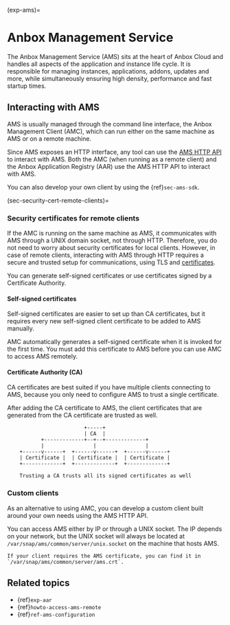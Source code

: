 (exp-ams)=
# Anbox Management Service

The Anbox Management Service (AMS) sits at the heart of Anbox Cloud and handles all aspects of the application and instance life cycle. It is responsible for managing instances, applications, addons, updates and more, while simultaneously ensuring high density, performance and fast startup times.

## Interacting with AMS

AMS is usually managed through the command line interface, the Anbox Management Client (AMC), which can run either on the same machine as AMS or on a remote machine.

Since AMS exposes an HTTP interface, any tool can use the [AMS HTTP API](https://documentation.ubuntu.com/anbox-cloud/reference/api-reference/ams-api/) to interact with AMS. Both the AMC (when running as a remote client) and the Anbox Application Registry (AAR) use the AMS HTTP API to interact with AMS.

You can also develop your own client by using the {ref}`sec-ams-sdk`.

(sec-security-cert-remote-clients)=
### Security certificates for remote clients

If the AMC is running on the same machine as AMS, it communicates with AMS through a UNIX domain socket, not through HTTP. Therefore, you do not need to worry about security certificates for local clients. However, in case of remote clients, interacting with AMS through HTTP requires a secure and trusted setup for communications, using TLS and [certificates](https://en.wikipedia.org/wiki/X.509).

You can generate self-signed certificates or use certificates signed by a Certificate Authority.

#### Self-signed certificates

Self-signed certificates are easier to set up than CA certificates, but it requires every new self-signed client certificate to be added to AMS manually.

AMC automatically generates a self-signed certificate when it is invoked for the first time. You must add this certificate to AMS before you can use AMC to access AMS remotely.

#### Certificate Authority (CA)

CA certificates are best suited if you have multiple clients connecting to AMS, because you only need to configure AMS to trust a single certificate.

After adding the CA certificate to AMS, the client certificates that are generated from the CA certificate are trusted as well.

```text
                         +-----+
                         | CA  |
           +-------------+--+--+-------------+
           |                |                |
    +------v------+  +------v------+  +------v------+
    | Certificate |  | Certificate |  | Certificate |
    +-------------+  +-------------+  +-------------+

    Trusting a CA trusts all its signed certificates as well
```

### Custom clients

As an alternative to using AMC, you can develop a custom client built around your own needs using the AMS HTTP API.

You can access AMS either by IP or through a UNIX socket. The IP depends on your network, but the UNIX socket will always be located at `/var/snap/ams/common/server/unix.socket` on the machine that hosts AMS.

```{tip}
If your client requires the AMS certificate, you can find it in `/var/snap/ams/common/server/ams.crt`.
```

## Related topics

* {ref}`exp-aar`
* {ref}`howto-access-ams-remote`
* {ref}`ref-ams-configuration`